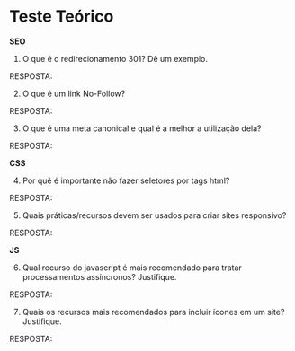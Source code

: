 # Teste Teórico

**SEO**

1. O que é o redirecionamento 301? Dê um exemplo.

RESPOSTA:

2. O que é um link No-Follow?

RESPOSTA:

3. O que é uma meta canonical e qual é a melhor a utilização dela?

RESPOSTA:

**CSS**

4. Por quê é importante não fazer seletores por tags html?

RESPOSTA:

5. Quais práticas/recursos devem ser usados para criar sites responsivo?

RESPOSTA:

**JS**

6. Qual recurso do javascript é mais recomendado para tratar processamentos assíncronos? Justifique.

RESPOSTA:

7. Quais os recursos mais recomendados para incluir ícones em um site? Justifique.

RESPOSTA:
